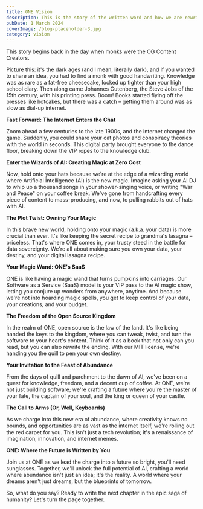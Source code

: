 ```yaml
---
title: ONE Vision
description: This is the story of the written word and how we are rewriting our future. 
pubDate: 1 March 2024
coverImage: /blog-placeholder-3.jpg
category: vision
---
```


 This story begins back in the day when monks were the OG Content Creators. 
 
 Picture this: it's the dark ages (and I mean, literally dark), and if you wanted to share an idea, you had to find a monk with good handwriting. Knowledge was as rare as a fat-free cheesecake, locked up tighter than your high school diary. Then along came Johannes Gutenberg, the Steve Jobs of the 15th century, with his printing press. Boom! Books started flying off the presses like hotcakes, but there was a catch – getting them around was as slow as dial-up internet.

**Fast Forward: The Internet Enters the Chat**

Zoom ahead a few centuries to the late 1900s, and the internet changed the game. Suddenly, you could share your cat photos and conspiracy theories with the world in seconds. This digital party brought everyone to the dance floor, breaking down the VIP ropes to the knowledge club.

**Enter the Wizards of AI: Creating Magic at Zero Cost**

Now, hold onto your hats because we're at the edge of a wizarding world where Artificial Intelligence (AI) is the new magic. Imagine asking your AI DJ to whip up a thousand songs in your shower-singing voice, or writing "War and Peace" on your coffee break. We've gone from handcrafting every piece of content to mass-producing, and now, to pulling rabbits out of hats with AI.

**The Plot Twist: Owning Your Magic**

In this brave new world, holding onto your magic (a.k.a. your data) is more crucial than ever. It's like keeping the secret recipe to grandma's lasagna – priceless. That's where ONE comes in, your trusty steed in the battle for data sovereignty. We're all about making sure you own your data, your destiny, and your digital lasagna recipe.

**Your Magic Wand: ONE's SaaS**

ONE is like having a magic wand that turns pumpkins into carriages. Our Software as a Service (SaaS) model is your VIP pass to the AI magic show, letting you conjure up wonders from anywhere, anytime. And because we're not into hoarding magic spells, you get to keep control of your data, your creations, and your budget.

**The Freedom of the Open Source Kingdom**

In the realm of ONE, open source is the law of the land. It's like being handed the keys to the kingdom, where you can tweak, twist, and turn the software to your heart's content. Think of it as a book that not only can you read, but you can also rewrite the ending. With our MIT license, we're handing you the quill to pen your own destiny.

**Your Invitation to the Feast of Abundance**

From the days of quill and parchment to the dawn of AI, we've been on a quest for knowledge, freedom, and a decent cup of coffee. At ONE, we're not just building software; we're crafting a future where you're the master of your fate, the captain of your soul, and the king or queen of your castle.

**The Call to Arms (Or, Well, Keyboards)**

As we charge into this new era of abundance, where creativity knows no bounds, and opportunities are as vast as the internet itself, we're rolling out the red carpet for you. This isn't just a tech revolution; it's a renaissance of imagination, innovation, and internet memes.

**ONE: Where the Future is Written by You**

Join us at ONE as we lead the charge into a future so bright, you'll need sunglasses. Together, we'll unlock the full potential of AI, crafting a world where abundance isn't just an idea; it's the reality. A world where your dreams aren't just dreams, but the blueprints of tomorrow.

So, what do you say? Ready to write the next chapter in the epic saga of humanity? Let's turn the page together.